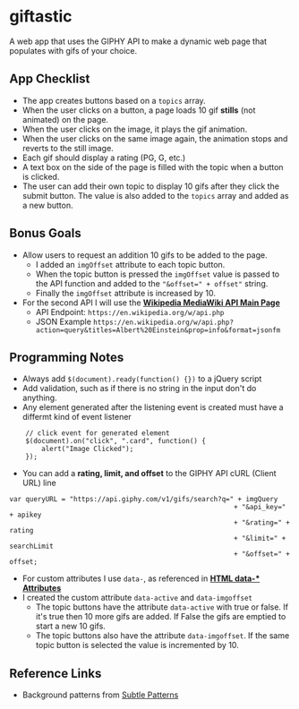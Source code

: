 # giftastic
A web app that uses the GIPHY API to make a dynamic web page that populates with gifs of your choice.

## App Checklist
* The app creates buttons based on a `topics` array.
* When the user clicks on a button, a page loads 10 gif **stills** (not animated) on the page.
* When the user clicks on the image, it plays the gif animation.
* When the user clicks on the same image again, the animation stops and reverts to the still image.
* Each gif should display a rating (PG, G, etc.)
* A text box on the side of the page is filled with the topic when a button is clicked.
* The user can add their own topic to display 10 gifs after they click the submit button. The value is also added to the `topics` array and added as a new button.

## Bonus Goals
* Allow users to request an addition 10 gifs to be added to the page.
    * I added an `imgOffset` attribute to each topic button.
    * When the topic button is pressed the `imgOffset` value is passed to the API function and added to the `"&offset=" + offset"` string.
    * Finally the `imgOffset` attribute is increased by 10.
* For the second API I will use the **[Wikipedia MediaWiki API Main Page](https://www.mediawiki.org/wiki/API:Main_page)**
    * API Endpoint: `https://en.wikipedia.org/w/api.php`
    * JSON Example `https://en.wikipedia.org/w/api.php?action=query&titles=Albert%20Einstein&prop=info&format=jsonfm`



## Programming Notes
* Always add `$(document).ready(function() {})` to a jQuery script
* Add validation, such as if there is no string in the input don't do anything.
* Any element generated after the listening event is created must have a differmt kind of event listener
```
    // click event for generated element
    $(document).on("click", ".card", function() {
        alert("Image Clicked");
    });
```

* You can add a **rating, limit, and offset** to the GIPHY API cURL (Client URL) line
```       
var queryURL = "https://api.giphy.com/v1/gifs/search?q=" + imgQuery 
                                                        + "&api_key=" + apikey 
                                                        + "&rating=" + rating 
                                                        + "&limit=" + searchLimit
                                                        + "&offset=" + offset;
```

* For custom attributes I use `data-`, as referenced in **[HTML data-* Attributes](https://www.w3schools.com/tags/att_global_data.asp)**
* I created the custom attribute `data-active` and `data-imgoffset`
    * The topic buttons have the attribute `data-active` with true or false. If it's true then 10 more gifs are added. If False the gifs are emptied to start a new 10 gifs.
    * The topic buttons also have the attribute `data-imgoffset`. If the same topic button is selected the value is incremented by 10.

## Reference Links
* Background patterns from [Subtle Patterns](https://subtlepatterns.com/)